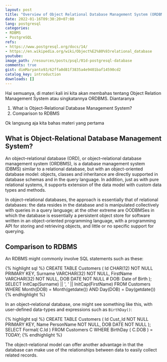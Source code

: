 ```yaml
---
layout: post
title: "Overview of Object Relational Database Management System (ORDBMS)"
date: 2022-01-16T09:30:20+07:00
lang: postgresql
categories:
- RDBMS
- PostgreSQL
refs: 
- https://www.postgresql.org/docs/14/
- https://en.wikipedia.org/wiki/Object%E2%80%93relational_database
youtube: 
image_path: /resources/posts/psql/01d-postgresql-database
comments: true
gist: dimMaryanto93/62ffa0d81f3835a4e9401baf14590cd2
catalog_key: introduction
downloads: []
---
```


Hai semuanya, di materi kali ini kita akan membahas tentang Object Relation Management System atau singkatannya ORDBMS. Diantaranya

1. What is Object-Relational Database Management System?
2. Comparison to RDBMS

Ok langsung aja kita bahas materi yang pertama

## What is Object-Relational Database Management System?

An object–relational database (ORD), or object–relational database management system (ORDBMS), is a database management system (DBMS) similar to a relational database, but with an object-oriented database model: objects, classes and inheritance are directly supported in database schemas and in the query language. In addition, just as with pure relational systems, it supports extension of the data model with custom data types and methods.

In object–relational databases, the approach is essentially that of relational databases: the data resides in the database and is manipulated collectively with queries in a query language; at the other extreme are OODBMSes in which the database is essentially a persistent object store for software written in an object-oriented programming language, with a programming API for storing and retrieving objects, and little or no specific support for querying.

## Comparison to RDBMS

An RDBMS might commonly involve SQL statements such as these:

{% highlight sql %}
   CREATE TABLE Customers  (
       Id          CHAR(12)    NOT NULL PRIMARY KEY,
       Surname     VARCHAR(32) NOT NULL,
       FirstName   VARCHAR(32) NOT NULL,
       DOB         DATE        NOT NULL   # DOB: Date of Birth
    );
    SELECT InitCap(Surname) || ', ' || InitCap(FirstName)
      FROM Customers
     WHERE Month(DOB) = Month(getdate())
       AND Day(DOB) = Day(getdate())
{% endhighlight %}

In an object–relational database, one might see something like this, with user-defined data-types and expressions such as `BirthDay()`:

{% highlight sql %}
    CREATE TABLE Customers (
      Id           Cust_Id     NOT NULL  PRIMARY KEY,
      Name         PersonName  NOT NULL,
      DOB          DATE        NOT NULL
    );
    SELECT Formal( C.Id )
      FROM Customers C
     WHERE BirthDay ( C.DOB ) = TODAY;
{% endhighlight %}

The object–relational model can offer another advantage in that the database can make use of the relationships between data to easily collect related records.
